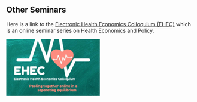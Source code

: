 ## Other Seminars

Here is a link to the [Electronic Health Economics Colloquium (EHEC)](https://www.ehealthecon.org) which is an online seminar series on Health Economics and Policy.

<img src="ehec_banner.jpg" width="250"/>
